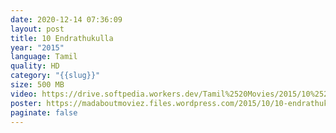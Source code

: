 ```yaml
---
date: 2020-12-14 07:36:09
layout: post
title: 10 Endrathukulla
year: "2015"
language: Tamil
quality: HD
category: "{{slug}}"
size: 500 MB
video: https://drive.softpedia.workers.dev/Tamil%2520Movies/2015/10%2520Endrathukulla%2520(2015)?rootId=0AHf2pL07ONScUk9PVA
poster: https://madaboutmoviez.files.wordpress.com/2015/10/10-endrathukulla.jpg
paginate: false
---
```

